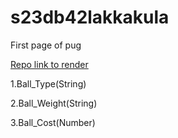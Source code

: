 # s23db42lakkakula

First page of pug

[Repo link to render](https://s23db42lakkakula.onrender.com)

1.Ball_Type(String)

2.Ball_Weight(String)

3.Ball_Cost(Number)
